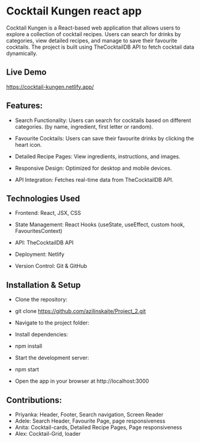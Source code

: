 # Cocktail Kungen react app

Cocktail Kungen is a React-based web application that allows users to explore a collection of cocktail recipes. Users can search for drinks by categories, view detailed recipes, and manage to save their favourite cocktails. The project is built using TheCocktailDB API to fetch cocktail data dynamically.

## Live Demo
https://cocktail-kungen.netlify.app/


## Features: 

- Search Functionality: Users can search for cocktails based on different categories. (by name, ingredient, first letter or random).

- Favourite Cocktails: Users can save their favourite drinks by clicking the heart icon.

- Detailed Recipe Pages: View ingredients, instructions, and images.

- Responsive Design: Optimized for desktop and mobile devices.

- API Integration: Fetches real-time data from TheCocktailDB API.


## Technologies Used

- Frontend: React, JSX, CSS

- State Management: React Hooks (useState, useEffect, custom hook, FavouritesContext)

- API: TheCocktailDB API

- Deployment: Netlify

- Version Control: Git & GitHub

## Installation & Setup

- Clone the repository:

- git clone https://github.com/azilinskaite/Project_2.git

- Navigate to the project folder:

- Install dependencies:

- npm install

- Start the development server:

- npm start

- Open the app in your browser at http://localhost:3000

## Contributions:
- Priyanka: Header, Footer, Search navigation, Screen Reader
- Adele: Search Header, Favourite Page, page responsiveness
- Anita: Cocktail-cards, Detailed Recipe Pages, Page responsiveness
- Alex: Cocktail-Grid, loader
